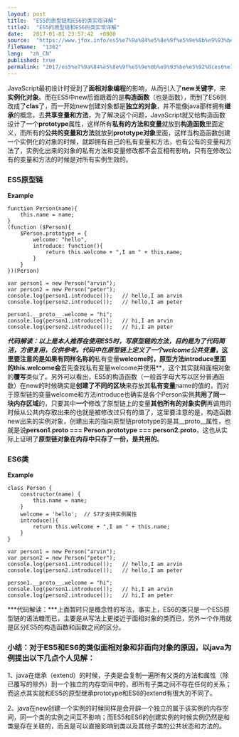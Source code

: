 ```yaml
---
layout: post
title:  "ES5的原型链和ES6的类实现详解"
title2:  "ES5的原型链和ES6的类实现详解"
date:   2017-01-01 23:57:42  +0800
source:  "https://www.jfox.info/es5%e7%9a%84%e5%8e%9f%e5%9e%8b%e9%93%be%e5%92%8ces6%e7%9a%84%e7%b1%bb%e5%ae%9e%e7%8e%b0%e8%af%a6%e8%a7%a3.html"
fileName:  "1362"
lang:  "zh_CN"
published: true
permalink: "2017/es5%e7%9a%84%e5%8e%9f%e5%9e%8b%e9%93%be%e5%92%8ces6%e7%9a%84%e7%b1%bb%e5%ae%9e%e7%8e%b0%e8%af%a6%e8%a7%a3.html"
---
```


JavaScript最初设计时受到了**面相对象编程**的影响，从而引入了**new关键字**，来**实例化对象**。而在ES5中new后面跟着的是**构造函数**（也是函数），而到了ES6则改成了**clas**了，而一开始new创建对象都是**独立的对象**，并不能像java那样拥有**继承**的概念，去**共享变量和方法**，为了解决这个问题，JavaScript就又给构造函数设计了一个**prototype**属性，这样所有**私有的方法和变量**就放到**构造函数**里面定义，而所有的**公共的变量和方法**就放到**prototype对象**里面，这样当构造函数创建一个实例化的对象的时候，就即拥有自己的私有变量和方法，也有公有的变量和方法了，实例化出来的对象的私有方法和变量修改都不会互相有影响，只有在修改公有的变量和方法的时候是对所有实例生效的。

### ES5原型链

**Example**

    function Person(name){
        this.name = name;
    }
    (function ($Person){
        $Person.prototype = {
            welcome: "hello",
            introduce: function(){
                return this.welcome + ",I am " + this.name;
            }
        }
    })(Person)
    
    var person1 = new Person("arvin");
    var person2 = new Person("peter");
    console.log(person1.introduce());   // hello,I am arvin
    console.log(person2.introduce());   // hello,I am peter
    
    person1.__proto__.welcome = "hi";
    console.log(person1.introduce());   // hi,I am arvin
    console.log(person2.introduce());   // hi,I am peter

***代码解读：***以上是本人推荐在使用ES5时，写原型链的方法，目的是为了代码简洁，方便复用，仅供参考。代码中在原型链上定义了一个welcome**公共变量**，这里要注意的是如果有同样名称的**私有变量**welcome时，原型方法introduce里面的this.welcome会**首先查找私有变量welcome并使用**，这个其实就和面相对象的**覆写**类似了。另外可以看出，ES5的构造函数（一般首字母大写以区分普通函数）在new的时候确实是**创建了不同的区块**来存放其**私有变量**name的值的，而对于原型链的变量welcome和方法introduce也确实是各个Person实例**共用了同一块内存区域**的，只要其中**一个**修改了原型链上的变量**其他所有的对象实例**再调用的时候从公共内存取出来的也就是被修改过只有的值了，这里要注意的是，构造函数new出来的实例对象，创建出来的指向原型链prototype的是其__proto__属性，也就是说**person1.__proto__ === Person.prototype === person2.__proto__**，这也从实际上证明了**原型链对象在内存中只存了一份，是共用的**。

### ES6类

**Example**

    class Person {
        constructor(name) {
            this.name = name;
        }
        welcome = 'hello';  // S7才支持实例属性
        introduce(){
            return this.welcome + ",I am " + this.name;
        }
    }
    
    var person1 = new Person("arvin");
    var person2 = new Person("peter");
    console.log(person1.introduce());   // hello,I am arvin
    console.log(person2.introduce());   // hello,I am peter
    
    person1.__proto__.welcome = "hi";
    console.log(person1.introduce());   // hi,I am arvin
    console.log(person2.introduce());   // hi,I am peter
    

***代码解读：***上面暂时只是概念性的写法，事实上，ES6的类只是一个ES5原型链的语法糖而已，主要是从写法上更接近于面相对象的类而已，另外一个作用就是区分ES5的构造函数和函数之间的区分。

### 小结：对于ES5和ES6的类似面相对象和非面向对象的原因，以java为例提出以下几点个人见解：

1、java在继承（extend）的时候，子类是会复制一遍所有父类的方法和属性（除已覆写的除外）到一个独立的内存空间中的，即所有子类之间不存在任何的关系；而这点其实就和ES5的原型继承prototype和ES6的extend有很大的不同了。

2、java在new创建一个实例的时候同样是会开辟一个独立的属于该实例的内存空间，同一个类的实例之间互不影响；而ES5和ES6的创建实例的时候实例仍然是和类是存在关联的，而且是可以直接影响到类以及其他子类的公共状态和方法的。
